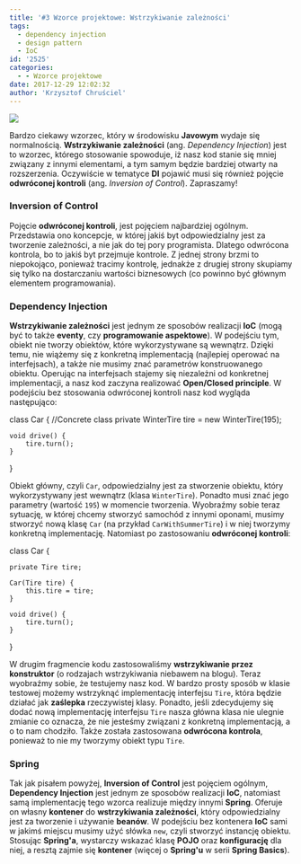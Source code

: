 ```yaml
---
title: '#3 Wzorce projektowe: Wstrzykiwanie zależności'
tags:
  - dependency injection
  - design pattern
  - IoC
id: '2525'
categories:
  - - Wzorce projektowe
date: 2017-12-29 12:02:32
author: 'Krzysztof Chruściel'
---
```


![](http://codecouple.pl/wp-content/uploads/2017/03/designPatternArt.png)

Bardzo ciekawy wzorzec, który w środowisku **Javowym** wydaje się normalnością. **Wstrzykiwanie zależności** (ang. _Dependency Injection_) jest to wzorzec, którego stosowanie spowoduje, iż nasz kod stanie się mniej związany z innymi elementami, a tym samym będzie bardziej otwarty na rozszerzenia. Oczywiście w tematyce **DI** pojawić musi się również pojęcie **odwróconej kontroli** (ang. _Inversion of Control_). Zapraszamy!
<!-- more -->
### Inversion of Control

Pojęcie **odwróconej kontroli**, jest pojęciem najbardziej ogólnym. Przedstawia ono koncepcje, w której jakiś byt odpowiedzialny jest za tworzenie zależności, a nie jak do tej pory programista. Dlatego odwrócona kontrola, bo to jakiś byt przejmuje kontrole. Z jednej strony brzmi to niepokojąco, ponieważ tracimy kontrolę, jednakże z drugiej strony skupiamy się tylko na dostarczaniu wartości biznesowych (co powinno być głównym elementem programowania).

### Dependency Injection

**Wstrzykiwanie zależności** jest jednym ze sposobów realizacji **IoC** (mogą być to także **eventy**, czy **programowanie aspektowe**). W podejściu tym, obiekt nie tworzy obiektów, które wykorzystywane są wewnątrz. Dzięki temu, nie wiążemy się z konkretną implementacją (najlepiej operować na interfejsach), a także nie musimy znać parametrów konstruowanego obiektu. Operując na interfejsach stajemy się niezależni od konkretnej implementacji, a nasz kod zaczyna realizować **Open/Closed principle**. W podejściu bez stosowania odwróconej kontroli nasz kod wygląda następująco:

class Car {
    //Concrete class
    private WinterTire tire = new WinterTire(195);

    void drive() {
        tire.turn();
    }

}

Obiekt główny, czyli `Car`, odpowiedzialny jest za stworzenie obiektu, który wykorzystywany jest wewnątrz (klasa `WinterTire`). Ponadto musi znać jego parametry (wartość `195`) w momencie tworzenia. Wyobraźmy sobie teraz sytuację, w której chcemy stworzyć samochód z innymi oponami, musimy stworzyć nową klasę `Car` (na przykład `CarWithSummerTire`) i w niej tworzymy konkretną implementację. Natomiast po zastosowaniu **odwróconej kontroli**:

class Car {

    private Tire tire;

    Car(Tire tire) {
        this.tire = tire;
    }

    void drive() {
        tire.turn();
    }

}

W drugim fragmencie kodu zastosowaliśmy **wstrzykiwanie przez konstruktor** (o rodzajach wstrzykiwania niebawem na blogu). Teraz wyobraźmy sobie, że testujemy nasz kod. W bardzo prosty sposób w klasie testowej możemy wstrzyknąć implementację interfejsu `Tire`, która będzie działać jak **zaślepka** rzeczywistej klasy. Ponadto, jeśli zdecydujemy się dodać nową implementację interfejsu `Tire` nasza główna klasa nie ulegnie zmianie co oznacza, że nie jesteśmy związani z konkretną implementacją, a o to nam chodziło. Także została zastosowana **odwrócona kontrola**, ponieważ to nie my tworzymy obiekt typu `Tire`.

### Spring

Tak jak pisałem powyżej, **Inversion of Control** jest pojęciem ogólnym, **Dependency Injection** jest jednym ze sposobów realizacji **IoC**, natomiast samą implementację tego wzorca realizuje między innymi **Spring**. Oferuje on własny **kontener** do **wstrzykiwania zależności**, który odpowiedzialny jest za tworzenie i używanie **beanów**. W podejściu bez kontenera **IoC** sami w jakimś miejscu musimy użyć słówka `new`, czyli stworzyć instancję obiektu. Stosując **Spring'a**, wystarczy wskazać klasę **POJO** oraz **konfigurację** dla niej, a resztą zajmie się **kontener** (więcej o **Spring'u** w serii **Spring Basics**).